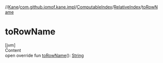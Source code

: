 //[Kane](../../../index.md)/[com.github.jomof.kane.impl](../../index.md)/[ComputableIndex](../index.md)/[RelativeIndex](index.md)/[toRowName](to-row-name.md)



# toRowName  
[jvm]  
Content  
open override fun [toRowName](to-row-name.md)(): [String](https://kotlinlang.org/api/latest/jvm/stdlib/kotlin/-string/index.html)  



